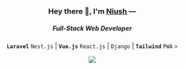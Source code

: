 <h3 align="center">Hey there 👋, I'm <a href="https://niush.com.np">Niush</a> —</h3>
<h5 align="center">Full-Stack Web Developer</h5>

<div align="center">
  
  **```Laravel```** ```Nest.js``` | **```Vue.js```** ```React.js``` | ```Django``` | **```Tailwind```** ```PWA``` ```>```

</div>

<div align="center">
  <picture>
    <source srcset="https://github-readme-stats.vercel.app/api?username=Niush&show_icons=true&count_private=true&theme=highcontrast&bg_color=60,353535,111111&title_color=eee&text_color=eee&line_height=20&custom_title=GitHub%20Stats&hide_border=true&border_radius=5&include_all_commits=true&hide_title=true&rank_icon=github&text_bold=false&icon_color=00897b&show=discussions_started&ring_color=545454" media="(prefers-color-scheme: dark)" />
    <source srcset="https://github-readme-stats.vercel.app/api?username=Niush&show_icons=true&count_private=true&theme=highcontrast&bg_color=60,ffffff,dcdcdc&title_color=eee&text_color=323232&line_height=20&custom_title=GitHub%20Stats&hide_border=true&border_radius=5&include_all_commits=true&hide_title=true&rank_icon=github&text_bold=true&icon_color=00897b&show=discussions_started&ring_color=ababab" media="(prefers-color-scheme: light), (prefers-color-scheme: no-preference)" />
    <img src="https://github-readme-stats.vercel.app/api?username=Niush&show_icons=true&count_private=true&theme=highcontrast&bg_color=60,ffffff,dcdcdc&title_color=eee&text_color=323232&line_height=20&custom_title=GitHub%20Stats&hide_border=true&border_radius=5&include_all_commits=true&hide_title=true&rank_icon=github&text_bold=true&icon_color=00897b&show=discussions_started&ring_color=ababab" />
  </picture>
</div>
